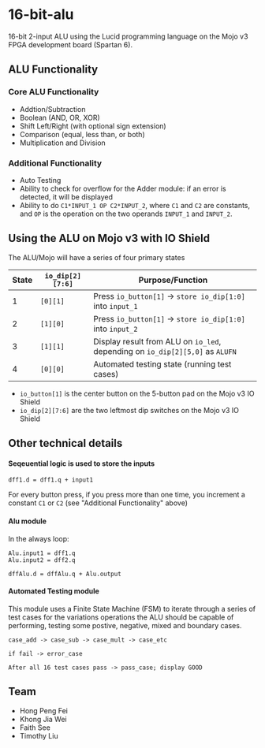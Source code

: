 # 16-bit-alu

16-bit 2-input ALU using the Lucid programming language on the Mojo v3 FPGA development board (Spartan 6).

## ALU Functionality

### Core ALU Functionality

* Addtion/Subtraction
* Boolean (AND, OR, XOR)
* Shift Left/Right (with optional sign extension)
* Comparison (equal, less than, or both)
* Multiplication and Division

### Additional Functionality

* Auto Testing
* Ability to check for overflow for the Adder module: if an error is detected, it will be displayed
* Ability to do `C1*INPUT_1 OP C2*INPUT_2`, where `C1` and `C2` are constants, and `OP` is the operation on the two operands `INPUT_1` and `INPUT_2`.

## Using the ALU on Mojo v3 with IO Shield

The ALU/Mojo will have a series of four primary states

State | `io_dip[2][7:6]` | Purpose/Function
------|----------------|------------------
1 | `[0][1]` | Press `io_button[1]` -> `store io_dip[1:0]` into `input_1`
2 | `[1][0]` | Press `io_button[1]` -> `store io_dip[1:0]` into `input_2`
3 | `[1][1]` | Display result from ALU on `io_led`, depending on `io_dip[2][5,0]` as `ALUFN`
4 | `[0][0]` | Automated testing state (running test cases)

* `io_button[1]` is the center button on the 5-button pad on the Mojo v3 IO Shield
* `io_dip[2][7:6]` are the two leftmost dip switches on the Mojo v3 IO Shield

## Other technical details

#### Seqeuential logic is used to store the inputs

`dff1.d = dff1.q + input1`

For every button press, if you press more than one time, you increment a constant `C1` or `C2` (see "Additional Functionality" above)

#### Alu module 

In the always loop:

```
Alu.input1 = dff1.q
Alu.input2 = dff2.q

dffAlu.d = dffAlu.q + Alu.output
```

#### Automated Testing module

This module uses a Finite State Machine (FSM) to iterate through a series of test cases for the variations operations the ALU should be capable of performing, testing some postive, negative, mixed and boundary cases.

```
case_add -> case_sub -> case_mult -> case_etc

if fail -> error_case

After all 16 test cases pass -> pass_case; display GOOD
```

## Team

* Hong Peng Fei
* Khong Jia Wei
* Faith See
* Timothy Liu

